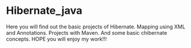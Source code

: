 # Hibernate_java

Here you will find out the basic projects of Hibernate.
Mapping using XML and Annotations.
Projects with Maven.
And some basic chibernate concepts.
HOPE you will enjoy my work!!!

